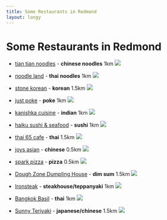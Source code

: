 ```yaml
---
title: Some Restaurants in Redmond
layout: longy
---
```


# Some Restaurants in Redmond

- [tian tian noodles][tian] - **chinese noodles** 1km
![](https://s3-media4.fl.yelpcdn.com/bphoto/rcO6C0MSseM-k1ALSMvhgg/o.jpg)

- [noodle land][noodle] - **thai noodles** 1km
![](https://s3-media4.fl.yelpcdn.com/bphoto/q8ni3oOqsG3JsB5o0MgilQ/o.jpg)

- [stone korean][stone] - **korean** 1.5km
![](https://s3-media2.fl.yelpcdn.com/bphoto/p_f2EmqN0i3XNizv8DJIUw/o.jpg)

- [just poke][just] - **poke** 1km
![](https://s3-media2.fl.yelpcdn.com/bphoto/Tg_Yfig5jQQOtkGY8qePkA/o.jpg)

- [kanishka cuisine][kanishka] - **indian** 1km
![](https://s3-media1.fl.yelpcdn.com/bphoto/jOqv2uvpg2HDLspazoEpng/o.jpg)

- [haiku sushi & seafood][haiku] - **sushi** 1km
![](https://s3-media3.fl.yelpcdn.com/bphoto/x4as-DWwpCHuJOH6GKZUgQ/o.jpg)

- [thai 65 cafe][thai] - **thai** 1.5km
![](https://s3-media3.fl.yelpcdn.com/bphoto/J3ofi7ELPJbWIhiiu_M_9A/o.jpg)

- [joys asian][joys] - **chinese** 0.5km
![](https://s3-media2.fl.yelpcdn.com/bphoto/F-RLXWAig-QsFGiirsu5uA/o.jpg)

- [spark pizza][spark] - **pizza** 0.5km
![](https://s3-media2.fl.yelpcdn.com/bphoto/j0HEn-dHUluGnNXiRoqpgA/o.jpg)

- [Dough Zone Dumpling House][Dough] - **dim sum** 1.5km
![](https://s3-media2.fl.yelpcdn.com/bphoto/HGKLT-b-k0nUDLxKM61mYA/o.jpg)

- [Ironsteak][Ironsteak] - **steakhouse/teppanyaki** 1km
![](https://s3-media4.fl.yelpcdn.com/bphoto/mMgxOzUembkfhKIF6IW5lw/o.jpg)

- [Bangkok Basil][Bangkok] - **thai** 1km
![](https://s3-media4.fl.yelpcdn.com/bphoto/Z7-2DQ4Pm9EPXGdS_pReMw/o.jpg)

- [Sunny Teriyaki][Sunny] - **japanese/chinese** 1.5km
![](https://s3-media1.fl.yelpcdn.com/bphoto/v5rGC9uC0z4m_1B9PBLe5w/o.jpg)


[tian]: https://www.yelp.com/biz/tian-tian-noodles-redmond-4
[noodle]: https://www.yelp.com/biz/noodle-land-redmond
[stone]: https://www.yelp.com/biz/stone-korean-restaurant-redmond
[just]: https://www.yelp.com/biz/just-poke-redmond
[alaskan]: https://www.yelp.com/biz/alaskan-dumplings-seattle
[kanishka]: https://www.yelp.com/biz/kanishka-cuisine-of-india-redmond
[haiku]: https://www.yelp.com/biz/haiku-sushi-and-seafood-buffet-redmond
[thai]: https://www.yelp.com/biz/thai-65-cafe-redmond-2
[joys]: https://www.yelp.com/biz/joys-asian-redmond
[spark]: https://www.yelp.com/biz/spark-pizza-redmond-2
[Dough]: https://www.yelp.com/biz/dough-zone-dumpling-house-redmond-4
[Ironsteak]: https://www.yelp.com/biz/ironsteak-redmond
[Bangkok]: https://www.yelp.com/biz/bangkok-basil-redmond
[Sunny]: https://www.yelp.com/biz/sunny-teriyaki-redmond-2